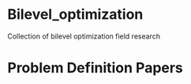 # Bilevel_optimization
Collection of bilevel optimization field research
# Problem Definition Papers
